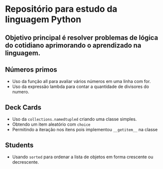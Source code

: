 # Repositório para estudo da linguagem Python

## Objetivo principal é resolver problemas de lógica do cotidiano aprimorando o aprendizado na linguagem.

## Números primos

- Uso da função all para avaliar vários números em uma linha com for.
- Uso da expressão lambda para contar a quantidade de divisores do numero.

## Deck Cards
- Uso da ``collections.namedtupled`` criando uma classe simples.
- Obtendo um item aleatório com ``choice``
- Permitindo a iteração nos itens pois implementou ``__getitem__`` na classe

## Students
- Usando ``sorted`` para ordenar a lista de objetos em forma crescente ou decrescente.